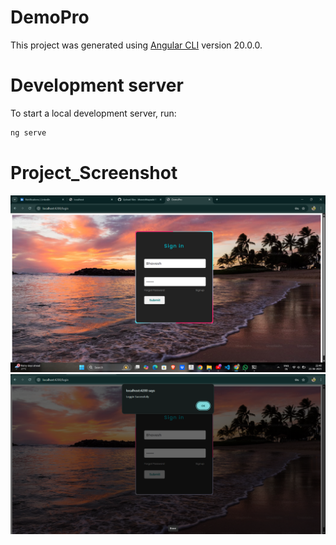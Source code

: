 # DemoPro

This project was generated using [Angular CLI](https://github.com/angular/angular-cli) version 20.0.0.

# Development server

To start a local development server, run:

```bash
ng serve
```

# Project_Screenshot

![image alt](https://github.com/bhaveshkapade199/Angular_project/blob/af4b2bbfe1be449b0e34dcfc5d5445b290bd1471/login.png)
![image_alt](https://github.com/bhaveshkapade199/Angular_project/blob/2905dd999c29db5c265e7e256cf1bc49f474d2ff/Login-Success.png)

